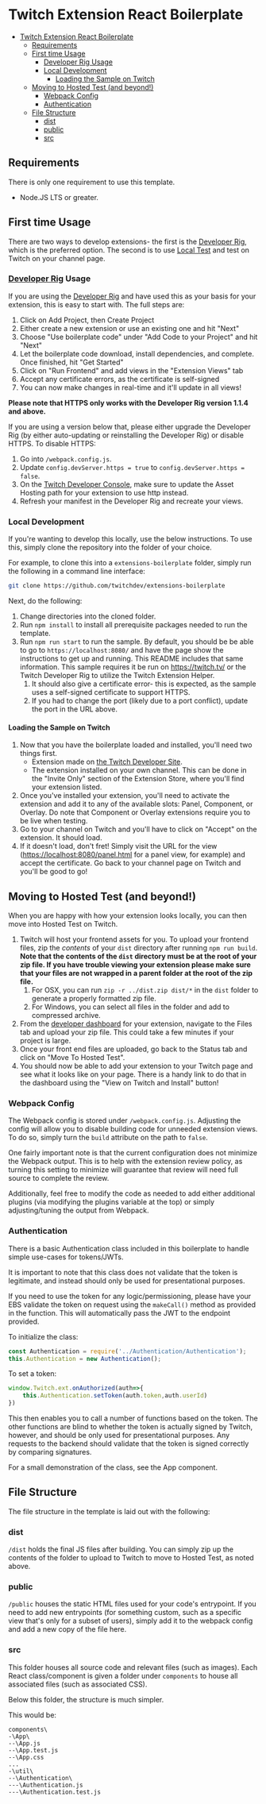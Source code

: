 # Twitch Extension React Boilerplate

- [Twitch Extension React Boilerplate](#twitch-extension-react-boilerplate)
  - [Requirements](#requirements)
  - [First time Usage](#first-time-usage)
    - [Developer Rig Usage](#developer-rig-usage)
    - [Local Development](#local-development)
      - [Loading the Sample on Twitch](#loading-the-sample-on-twitch)
  - [Moving to Hosted Test (and beyond!)](#moving-to-hosted-test-and-beyond)
    - [Webpack Config](#webpack-config)
    - [Authentication](#authentication)
  - [File Structure](#file-structure)
    - [dist](#dist)
    - [public](#public)
    - [src](#src)

## Requirements

There is only one requirement to use this template.

- Node.JS LTS or greater.

## First time Usage

There are two ways to develop extensions- the first is the [Developer Rig](#developer-rig-usage), which is the preferred option. The second is to use [Local Test](#local-development) and test on Twitch on your channel page.

### [Developer Rig](https://dev.twitch.tv/docs/extensions/rig/) Usage

If you are using the [Developer Rig](https://dev.twitch.tv/docs/extensions/rig/) and have used this as your basis for your extension, this is easy to start with. The full steps are:

1. Click on Add Project, then Create Project
2. Either create a new extension or use an existing one and hit "Next"
3. Choose "Use boilerplate code" under "Add Code to your Project" and hit "Next"
4. Let the boilerplate code download, install dependencies, and complete. Once finished, hit "Get Started"
5. Click on "Run Frontend" and add views in the "Extension Views" tab
6. Accept any certificate errors, as the certificate is self-signed
7. You can now make changes in real-time and it'll update in all views!

**Please note that HTTPS only works with the Developer Rig version 1.1.4 and above.**

If you are using a version below that, please either upgrade the Developer Rig (by either auto-updating or reinstalling the Developer Rig) or disable HTTPS. To disable HTTPS:

1. Go into `/webpack.config.js`.
2. Update `config.devServer.https = true` to `config.devServer.https = false`.
3. On the [Twitch Developer Console](https://dev.twitch.tv/console), make sure to update the Asset Hosting path for your extension to use http instead.
4. Refresh your manifest in the Developer Rig and recreate your views.

### Local Development

If you're wanting to develop this locally, use the below instructions.
To use this, simply clone the repository into the folder of your choice.

For example, to clone this into a `extensions-boilerplate` folder, simply run the following in a command line interface:

```bash
git clone https://github.com/twitchdev/extensions-boilerplate
```

Next, do the following:

1. Change directories into the cloned folder.
2. Run `npm install` to install all prerequisite packages needed to run the template.
3. Run `npm run start` to run the sample. By default, you should be be able to go to `https://localhost:8080/` and have the page show the instructions to get up and running. This README includes that same information. This sample requires it be run on <https://twitch.tv/> or the Twitch Developer Rig to utilize the Twitch Extension Helper.  
   1. It should also give a certificate error- this is expected, as the sample uses a self-signed certificate to support HTTPS.
   2. If you had to change the port (likely due to a port conflict), update the port in the URL above.

#### Loading the Sample on Twitch

1. Now that you have the boilerplate loaded and installed, you'll need two things first.
    - Extension made on [the Twitch Developer Site](https://dev.twitch.tv/console).
    - The extension installed on your own channel. This can be done in the "Invite Only" section of the Extension Store, where you'll find your extension listed.
2. Once you've installed your extension, you'll need to activate the extension and add it to any of the available slots: Panel, Component, or Overlay. Do note that Component or Overlay extensions require you to be live when testing.
3. Go to your channel on Twitch and you'll have to click on "Accept" on the extension. It should load.
4. If it doesn't load, don't fret! Simply visit the URL for the view (<https://localhost:8080/panel.html> for a panel view, for example) and accept the certificate. Go back to your channel page on Twitch and you'll be good to go!

## Moving to Hosted Test (and beyond!)

When you are happy with how your extension looks locally, you can then move into Hosted Test on Twitch.

1. Twitch will host your frontend assets for you. To upload your frontend files, zip the _contents_ of your `dist` directory after running `npm run build`. **Note that the contents of the `dist` directory must be at the root of your zip file. If you have trouble viewing your extension please make sure that your files are not wrapped in a parent folder at the root of the zip file.**
   1. For OSX, you can run `zip -r ../dist.zip dist/*` in the `dist` folder to generate a properly formatted zip file.
   2. For Windows, you can select all files in the folder and add to compressed archive.
2. From the [developer dashboard](https://dev.twitch.tv/console/extensions/) for your extension, navigate to the Files tab and upload your zip file. This could take a few minutes if your project is large.
3. Once your front end files are uploaded, go back to the Status tab and click on "Move To Hosted Test".
4. You should now be able to add your extension to your Twitch page and see what it looks like on your page. There is a handy link to do that in the dashboard using the "View on Twitch and Install" button!

### Webpack Config

The Webpack config is stored under `/webpack.config.js`. Adjusting the config will allow you to disable building code for unneeded extension views. To do so, simply turn the `build` attribute on the path to `false`.

One fairly important note is that the current configuration does not minimize the Webpack output. This is to help with the extension review policy, as turning this setting to minimize will guarantee that review will need full source to complete the review.

Additionally, feel free to modify the code as needed to add either additional plugins (via modifying the plugins variable at the top) or simply adjusting/tuning the output from Webpack.

### Authentication

There is a basic Authentication class included in this boilerplate to handle simple use-cases for tokens/JWTs.

It is important to note that this class does not validate that the token is legitimate, and instead should only be used for presentational purposes.

If you need to use the token for any logic/permissioning, please have your EBS validate the token on request using the `makeCall()` method as provided in the function. This will automatically pass the JWT to the endpoint provided.

To initialize the class:  

```javascript
const Authentication = require('../Authentication/Authentication');
this.Authentication = new Authentication();
```

To set a token:

```javascript
window.Twitch.ext.onAuthorized(auth=>{
    this.Authentication.setToken(auth.token,auth.userId)
})
```

This then enables you to call a number of functions based on the token. The other functions are blind to whether the token is actually signed by Twitch, however, and should be only used for presentational purposes. Any requests to the backend should validate that the token is signed correctly by comparing signatures.

For a small demonstration of the class, see the App component.

## File Structure

The file structure in the template is laid out with the following:

### dist

`/dist` holds the final JS files after building. You can simply zip up the contents of the folder to upload to Twitch to move to Hosted Test, as noted above.

### public

`/public` houses the static HTML files used for your code's entrypoint. If you need to add new entrypoints (for something custom, such as a specific view that's only for a subset of users), simply add it to the webpack config and add a new copy of the file here.

### src

This folder houses all source code and relevant files (such as images). Each React class/component is given a folder under `components` to house all associated files (such as associated CSS).

Below this folder, the structure is much simpler.

This would be:

```path
components\
-\App\
--\App.js
--\App.test.js
--\App.css
...
-\util\
--\Authentication\
---\Authentication.js
---\Authentication.test.js
```
